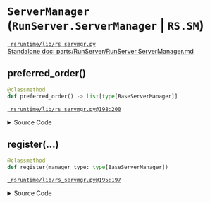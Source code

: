 # `ServerManager` (`RunServer.ServerManager` | `RS.SM`)
[`_rsruntime/lib/rs_servmgr.py`](/_rsruntime/lib/rs_servmgr.py "Source")  
[Standalone doc: parts/RunServer/RunServer.ServerManager.md](RunServer.ServerManager.md)  

## preferred_order()
```python
@classmethod
def preferred_order() -> list[type[BaseServerManager]]
```

[`_rsruntime/lib/rs_servmgr.py@198:200`](/_rsruntime/lib/rs_servmgr.py#L198)

<details>
<summary>Source Code</summary>

```python
@classmethod
def preferred_order(cls) -> list[typing.Type[BaseServerManager]]:
    return sorted(cls.managers.__dict__.values(), key=lambda t: t.real_bias, reverse=True)
```
</details>

> <no doc>

## register(...)
```python
@classmethod
def register(manager_type: type[BaseServerManager])
```

[`_rsruntime/lib/rs_servmgr.py@195:197`](/_rsruntime/lib/rs_servmgr.py#L195)

<details>
<summary>Source Code</summary>

```python
@classmethod
def register(cls, manager_type: typing.Type[BaseServerManager]):
    setattr(cls.managers, manager_type.name.replace('.', '_'), manager_type)
```
</details>

> <no doc>